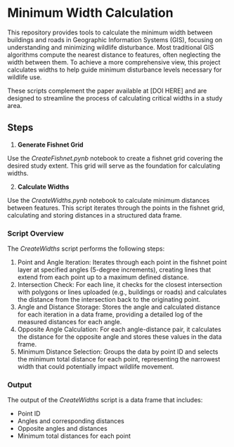# Minimum Width Calculation 
This repository provides tools to calculate the minimum width between buildings and roads in Geographic Information Systems (GIS), focusing on understanding and minimizing wildlife disturbance. Most traditional GIS algorithms compute the nearest distance to features, often neglecting the width between them. To achieve a more comprehensive view, this project calculates widths to help guide minimum disturbance levels necessary for wildlife use.

These scripts complement the paper available at [DOI HERE] and are designed to streamline the process of calculating critical widths in a study area.
## Steps
1. **Generate Fishnet Grid**<br />
   
Use the *CreateFishnet.pynb* notebook to create a fishnet grid covering the desired study extent. This grid will serve as the foundation for calculating widths.<br />

2. **Calculate Widths**<br />

Use the *CreateWidths.pynb* notebook to calculate minimum distances between features. This script iterates through the points in the fishnet grid, calculating and storing distances in a structured data frame.<br />
### Script Overview
The *CreateWidths* script performs the following steps:
1. Point and Angle Iteration: Iterates through each point in the fishnet point layer at specified angles (5-degree increments), creating lines that extend from each point up to a maximum defined distance.
2. Intersection Check: For each line, it checks for the closest intersection with polygons or lines uploaded (e.g., buildings or roads) and calculates the distance from the intersection back to the originating point.
3. Angle and Distance Storage: Stores the angle and calculated distance for each iteration in a data frame, providing a detailed log of the measured distances for each angle.
4. Opposite Angle Calculation: For each angle-distance pair, it calculates the distance for the opposite angle and stores these values in the data frame.
5. Minimum Distance Selection: Groups the data by point ID and selects the minimum total distance for each point, representing the narrowest width that could potentially impact wildlife movement.
### Output
The output of the *CreateWidths* script is a data frame that includes:
- Point ID
- Angles and corresponding distances
- Opposite angles and distances
- Minimum total distances for each point
